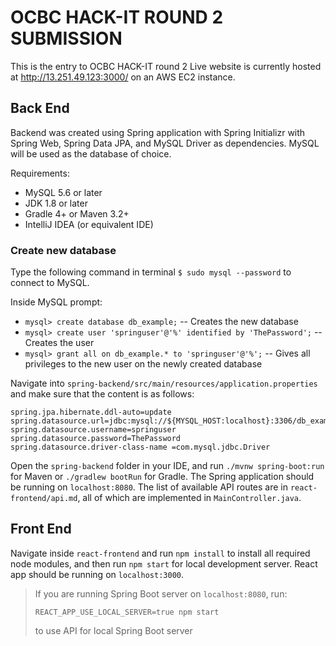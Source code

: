 # OCBC HACK-IT ROUND 2 SUBMISSION

This is the entry to OCBC HACK-IT round 2
Live website is currently hosted at http://13.251.49.123:3000/ on an AWS EC2 instance.

## Back End
Backend was created using Spring application with Spring Initializr with Spring Web, Spring Data JPA, and MySQL Driver as dependencies. MySQL will be used as the database of choice.

Requirements:
* MySQL 5.6 or later
* JDK 1.8 or later
* Gradle 4+ or Maven 3.2+
* IntelliJ IDEA (or equivalent IDE)

### Create new database

Type the following command in terminal `$ sudo mysql --password` to connect to MySQL.  

Inside MySQL prompt: 

* `mysql> create database db_example;` -- Creates the new database
* `mysql> create user 'springuser'@'%' identified by 'ThePassword';` -- Creates the user
* `mysql> grant all on db_example.* to 'springuser'@'%';` -- Gives all privileges to the new user on the newly created database

Navigate into `spring-backend/src/main/resources/application.properties` and make sure that the content is as follows: 

```
spring.jpa.hibernate.ddl-auto=update
spring.datasource.url=jdbc:mysql://${MYSQL_HOST:localhost}:3306/db_example
spring.datasource.username=springuser 
spring.datasource.password=ThePassword
spring.datasource.driver-class-name =com.mysql.jdbc.Driver
``` 
Open the `spring-backend` folder in your IDE, and run `./mvnw spring-boot:run` for Maven or `./gradlew bootRun` for Gradle. The Spring application should be running on `localhost:8080`. The list of available API routes are in `react-frontend/api.md`, all of which are implemented in `MainController.java`. 

## Front End 
Navigate inside `react-frontend` and run `npm install` to install all required node modules, and then run `npm start` for local development server. React app should be running on `localhost:3000`.

> If you are running Spring Boot server on `localhost:8080`, run:
>
> `REACT_APP_USE_LOCAL_SERVER=true npm start`
> 
> to use API for local Spring Boot server